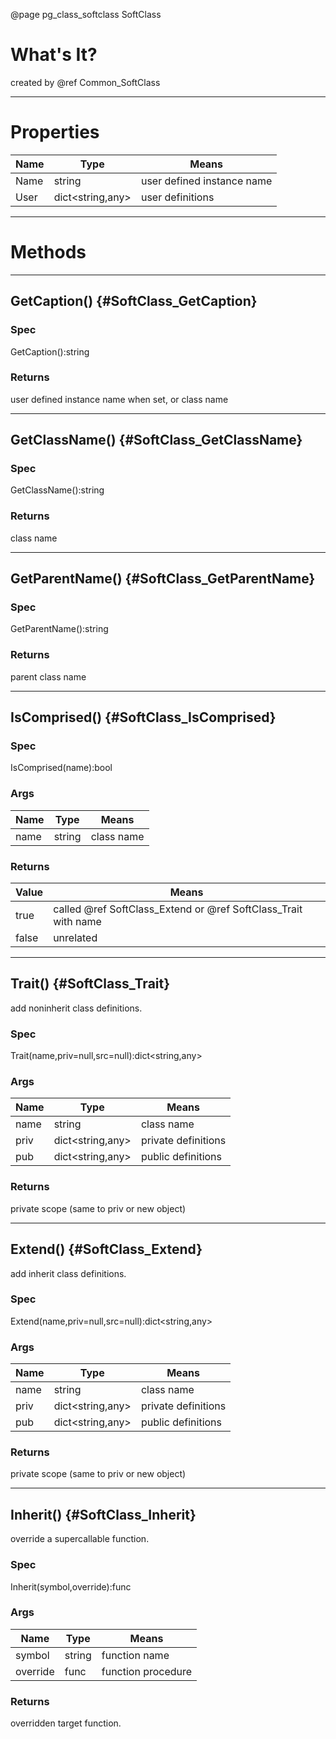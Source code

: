 ﻿@page pg_class_softclass SoftClass

# What's It?

created by @ref Common_SoftClass

-----
# Properties

| Name | Type | Means |
|------|------|-------|
| Name | string | user defined instance name |
| User | dict<string,any> | user definitions |

-----
# Methods

-----
## GetCaption() {#SoftClass_GetCaption}

### Spec

GetCaption():string

### Returns

user defined instance name when set, or class name

-----
## GetClassName() {#SoftClass_GetClassName}

### Spec

GetClassName():string

### Returns

class name

-----
## GetParentName() {#SoftClass_GetParentName}

### Spec

GetParentName():string

### Returns

parent class name

-----
## IsComprised() {#SoftClass_IsComprised}

### Spec

IsComprised(name):bool

### Args

| Name | Type | Means |
|------|------|-------|
| name | string | class name |

### Returns

| Value | Means |
|-------|-------|
| true | called @ref SoftClass_Extend or @ref SoftClass_Trait with name |
| false | unrelated |

-----
## Trait() {#SoftClass_Trait}

add noninherit class definitions.  

### Spec

Trait(name,priv=null,src=null):dict<string,any>

### Args

| Name | Type | Means |
|------|------|-------|
| name | string | class name |
| priv | dict<string,any> | private definitions |
| pub | dict<string,any> | public definitions |

### Returns

private scope (same to priv or new object)

-----
## Extend() {#SoftClass_Extend}

add inherit class definitions.  

### Spec

Extend(name,priv=null,src=null):dict<string,any>

### Args

| Name | Type | Means |
|------|------|-------|
| name | string | class name |
| priv | dict<string,any> | private definitions |
| pub | dict<string,any> | public definitions |

### Returns

private scope (same to priv or new object)

-----
## Inherit() {#SoftClass_Inherit}

override a supercallable function.  

### Spec

Inherit(symbol,override):func

### Args

| Name | Type | Means |
|------|------|-------|
| symbol | string | function name |
| override | func | function procedure |

### Returns

overridden target function.  
